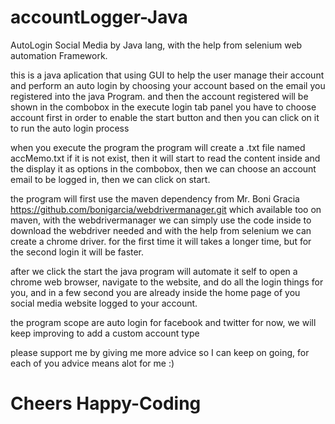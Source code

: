 # accountLogger-Java
AutoLogin Social Media by Java lang, with the help from selenium web automation Framework.

this is a java aplication that using GUI to help the user manage their account and perform an auto login by choosing your account based on the email you registered into the java Program. and then the account registered will be shown in the combobox in the execute login tab panel you have to choose account first in order to enable the start button
and then you can click on it to run the auto login process

when you execute the program the program will create a .txt file named accMemo.txt if it is not exist, then it will start to read the content inside and the display it as options in the combobox, then we can choose an account email to be logged in, then we can click on start.

the program will first use the maven dependency from Mr. Boni Gracia
https://github.com/bonigarcia/webdrivermanager.git which available too on maven, with the webdrivermanager we can simply use the code inside to download the webdriver needed and with the help from selenium we can create a chrome driver. for the first time it will takes a longer time, but for the second login it will be faster.

after we click the start the java program will automate it self to open a chrome web browser, navigate to the website, and do all the login things for you, and in a few second you are already inside the home page of you social media website logged to your account.

the program scope are auto login for facebook and twitter for now, we will keep improving to add a custom account type

please support me by giving me more advice so I can keep on going, for each of you advice means alot for me :)
# Cheers Happy-Coding
